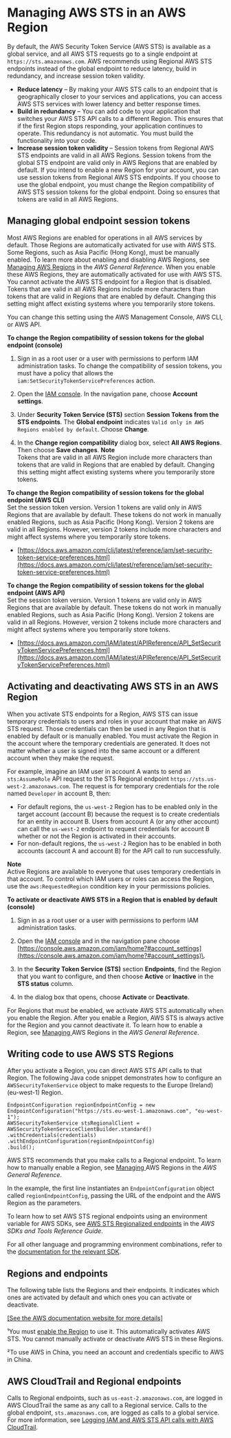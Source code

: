 # Managing AWS STS in an AWS Region<a name="id_credentials_temp_enable-regions"></a>

By default, the AWS Security Token Service \(AWS STS\) is available as a global service, and all AWS STS requests go to a single endpoint at `https://sts.amazonaws.com`\. AWS recommends using Regional AWS STS endpoints instead of the global endpoint to reduce latency, build in redundancy, and increase session token validity\.
+ **Reduce latency** – By making your AWS STS calls to an endpoint that is geographically closer to your services and applications, you can access AWS STS services with lower latency and better response times\.
+ **Build in redundancy** – You can add code to your application that switches your AWS STS API calls to a different Region\. This ensures that if the first Region stops responding, your application continues to operate\. This redundancy is not automatic\. You must build the functionality into your code\.
+ **Increase session token validity** – Session tokens from Regional AWS STS endpoints are valid in all AWS Regions\. Session tokens from the global STS endpoint are valid only in AWS Regions that are enabled by default\. If you intend to enable a new Region for your account, you can use session tokens from Regional AWS STS endpoints\. If you choose to use the global endpoint, you must change the Region compatibility of AWS STS session tokens for the global endpoint\. Doing so ensures that tokens are valid in all AWS Regions\.

## Managing global endpoint session tokens<a name="sts-regions-manage-tokens"></a>

Most AWS Regions are enabled for operations in all AWS services by default\. Those Regions are automatically activated for use with AWS STS\. Some Regions, such as Asia Pacific \(Hong Kong\), must be manually enabled\. To learn more about enabling and disabling AWS Regions, see [Managing AWS Regions](https://docs.aws.amazon.com/general/latest/gr/rande-manage.html) in the *AWS General Reference*\. When you enable these AWS Regions, they are automatically activated for use with AWS STS\. You cannot activate the AWS STS endpoint for a Region that is disabled\. Tokens that are valid in all AWS Regions include more characters than tokens that are valid in Regions that are enabled by default\. Changing this setting might affect existing systems where you temporarily store tokens\.

You can change this setting using the AWS Management Console, AWS CLI, or AWS API\.

**To change the Region compatibility of session tokens for the global endpoint \(console\)**

1. Sign in as a root user or a user with permissions to perform IAM administration tasks\. To change the compatibility of session tokens, you must have a policy that allows the `iam:SetSecurityTokenServicePreferences` action\.

1. Open the [IAM console](https://console.aws.amazon.com/iam/home?#home)\. In the navigation pane, choose **Account settings**\.

1. Under **Security Token Service \(STS\)** section **Session Tokens from the STS endpoints**\. The **Global endpoint** indicates `Valid only in AWS Regions enabled by default`\. Choose **Change**\.

1. In the **Change region compatibility** dialog box, select **All AWS Regions**\. Then choose **Save changes**\.
**Note**  
Tokens that are valid in all AWS Region include more characters than tokens that are valid in Regions that are enabled by default\. Changing this setting might affect existing systems where you temporarily store tokens\.

**To change the Region compatibility of session tokens for the global endpoint \(AWS CLI\)**  
Set the session token version\. Version 1 tokens are valid only in AWS Regions that are available by default\. These tokens do not work in manually enabled Regions, such as Asia Pacific \(Hong Kong\)\. Version 2 tokens are valid in all Regions\. However, version 2 tokens include more characters and might affect systems where you temporarily store tokens\.
+ [https://docs.aws.amazon.com/cli/latest/reference/iam/set-security-token-service-preferences.html](https://docs.aws.amazon.com/cli/latest/reference/iam/set-security-token-service-preferences.html)

**To change the Region compatibility of session tokens for the global endpoint \(AWS API\)**  
Set the session token version\. Version 1 tokens are valid only in AWS Regions that are available by default\. These tokens do not work in manually enabled Regions, such as Asia Pacific \(Hong Kong\)\. Version 2 tokens are valid in all Regions\. However, version 2 tokens include more characters and might affect systems where you temporarily store tokens\.
+ [https://docs.aws.amazon.com/IAM/latest/APIReference/API_SetSecurityTokenServicePreferences.html](https://docs.aws.amazon.com/IAM/latest/APIReference/API_SetSecurityTokenServicePreferences.html) 

## Activating and deactivating AWS STS in an AWS Region<a name="sts-regions-activate-deactivate"></a>

When you activate STS endpoints for a Region, AWS STS can issue temporary credentials to users and roles in your account that make an AWS STS request\. Those credentials can then be used in any Region that is enabled by default or is manually enabled\. You must activate the Region in the account where the temporary credentials are generated\. It does not matter whether a user is signed into the same account or a different account when they make the request\.

For example, imagine an IAM user in account A wants to send an `sts:AssumeRole` API request to the STS Regional endpoint `https://sts.us-west-2.amazonaws.com`\. The request is for temporary credentials for the role named `Developer` in account B\, then:
  * For default regions, the `us-west-2` Region has to be enabled only in the target account (account B) because the request is to create credentials for an entity in account B\. Users from account A \(or any other account\) can call the `us-west-2` endpoint to request credentials for account B whether or not the Region is activated in their accounts\.
  * For non-default regions, the `us-west-2` Region has to be enabled in both accounts (account A and account B) for the API call to run successfully\.

**Note**  
Active Regions are available to everyone that uses temporary credentials in that account\. To control which IAM users or roles can access the Region, use the `aws:RequestedRegion` condition key in your permissions policies\.

**To activate or deactivate AWS STS in a Region that is enabled by default \(console\)**

1. Sign in as a root user or a user with permissions to perform IAM administration tasks\.

1. Open the [IAM console](https://console.aws.amazon.com/iam/home?#home) and in the navigation pane choose [https://console.aws.amazon.com/iam/home?#account_settings](https://console.aws.amazon.com/iam/home?#account_settings)\.

1. In the **Security Token Service \(STS\)** section **Endpoints**, find the Region that you want to configure, and then choose **Active** or **Inactive** in the **STS status** column\.

1. In the dialog box that opens, choose **Activate** or **Deactivate**\.

For Regions that must be enabled, we activate AWS STS automatically when you enable the Region\. After you enable a Region, AWS STS is always active for the Region and you cannot deactivate it\. To learn how to enable a Region, see [Managing ](https://docs.aws.amazon.com/general/latest/gr/rande-manage.html)AWS Regions in the *AWS General Reference*\.

## Writing code to use AWS STS Regions<a name="id_credentials_temp_enable-regions_writing_code"></a>

After you activate a Region, you can direct AWS STS API calls to that Region\. The following Java code snippet demonstrates how to configure an `AWSSecurityTokenService` object to make requests to the Europe \(Ireland\) \(eu\-west\-1\) Region\.

```
EndpointConfiguration regionEndpointConfig = new EndpointConfiguration("https://sts.eu-west-1.amazonaws.com", "eu-west-1");
AWSSecurityTokenService stsRegionalClient = AWSSecurityTokenServiceClientBuilder.standard()
.withCredentials(credentials)
.withEndpointConfiguration(regionEndpointConfig)
.build();
```

AWS STS recommends that you make calls to a Regional endpoint\. To learn how to manually enable a Region, see [Managing ](https://docs.aws.amazon.com/general/latest/gr/rande-manage.html)AWS Regions in the *AWS General Reference*\.

In the example, the first line instantiates an `EndpointConfiguration` object called `regionEndpointConfig`, passing the URL of the endpoint and the AWS Region as the parameters\.

To learn how to set AWS STS regional endpoints using an environment variable for AWS SDKs, see [AWS STS Regionalized endpoints](https://docs.aws.amazon.com/sdkref/latest/guide/feature-sts-regionalized-endpoints.html) in the *AWS SDKs and Tools Reference Guide*\.

For all other language and programming environment combinations, refer to the [documentation for the relevant SDK](https://aws.amazon.com/tools/)\.

## Regions and endpoints<a name="id_credentials_region-endpoints"></a>

The following table lists the Regions and their endpoints\. It indicates which ones are activated by default and which ones you can activate or deactivate\.

[\[See the AWS documentation website for more details\]](http://docs.aws.amazon.com/IAM/latest/UserGuide/id_credentials_temp_enable-regions.html)

¹You must [enable the Region](https://docs.aws.amazon.com/general/latest/gr/rande-manage.html) to use it\. This automatically activates AWS STS\. You cannot manually activate or deactivate AWS STS in these Regions\.

²To use AWS in China, you need an account and credentials specific to AWS in China\.

## AWS CloudTrail and Regional endpoints<a name="sts-regions-cloudtrail"></a>

Calls to Regional endpoints, such as `us-east-2.amazonaws.com`, are logged in AWS CloudTrail the same as any call to a Regional service\. Calls to the global endpoint, `sts.amazonaws.com`, are logged as calls to a global service\. For more information, see [Logging IAM and AWS STS API calls with AWS CloudTrail](cloudtrail-integration.md)\.
